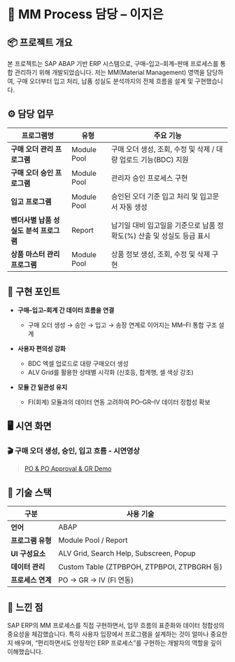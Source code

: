 
# 🛒 MM Process 담당 – 이지은

## 📦 프로젝트 개요

본 프로젝트는 SAP ABAP 기반 ERP 시스템으로,
구매–입고–회계–판매 프로세스를 통합 관리하기 위해 개발되었습니다.
저는 MM(Material Management) 영역을 담당하여,
구매 오더부터 입고 처리, 납품 성실도 분석까지의 전체 흐름을 설계 및 구현했습니다.

## ⚙️ 담당 업무

| 프로그램명                   | 유형          | 주요 기능                                     |
| ----------------------- | ----------- | ----------------------------------------- |
| **구매 오더 관리 프로그램**       | Module Pool | 구매 오더 생성, 조회, 수정 및 삭제 / 대량 업로드 기능(BDC) 지원 |
| **구매 오더 승인 프로그램**       | Module Pool | 관리자 승인 프로세스 구현 |
| **입고 프로그램**  | Module Pool | 승인된 오더 기준 입고 처리 및 입고문서 자동 생성              |
| **벤더사별 납품 성실도 분석 프로그램** | Report      | 납기일 대비 입고일을 기준으로 납품 정확도(%) 산출 및 성실도 등급 표시 |
| **상품 마스터 관리 프로그램**      | Module Pool | 상품 정보 생성, 조회, 수정 및 삭제 구현     |


## 🧩 구현 포인트

* **구매–입고–회계 간 데이터 흐름을 연결**

  * 구매 오더 생성 → 승인 → 입고 → 송장 연계로 이어지는 MM–FI 통합 구조 설계
* **사용자 편의성 강화**

  * BDC 엑셀 업로드로 대량 구매오더 생성
  * ALV Grid를 활용한 상태별 시각화 (신호등, 합계행, 셀 색상 강조)

* **모듈 간 일관성 유지**

  * FI(회계) 모듈과의 데이터 연동 고려하여 PO–GR–IV 데이터 정합성 확보


## 🖥️ 시연 화면

### 🎬 구매 오더 생성, 승인, 입고 흐름 - 시연영상 

>  [PO & PO Approval & GR Demo](https://drive.google.com/drive/folders/1y8UHAi1-6cTIWlsWPiLzIe7yebxeMFV7?usp=sharing)


## 💬 기술 스택

| 구분          | 사용 기술                                      |
| ----------- | ------------------------------------------ |
| **언어**      | ABAP                                       |
| **프로그램 유형** | Module Pool / Report                       |
| **UI 구성요소** | ALV Grid, Search Help, Subscreen, Popup    |
| **데이터 관리**  | Custom Table (ZTPBPOH, ZTPBPOI, ZTPBGRH 등) |
| **프로세스 연계** | PO → GR → IV (FI 연동)                       |


## 🌱 느낀 점

SAP ERP의 MM 프로세스를 직접 구현하면서,
업무 흐름의 표준화와 데이터 정합성의 중요성을 체감했습니다.
특히 사용자 입장에서 프로그램을 설계하는 것이 얼마나 중요한지 배우며,
“편리하면서도 안정적인 ERP 프로세스”를 구현하는 개발자의 역할을 깊이 이해했습니다.

